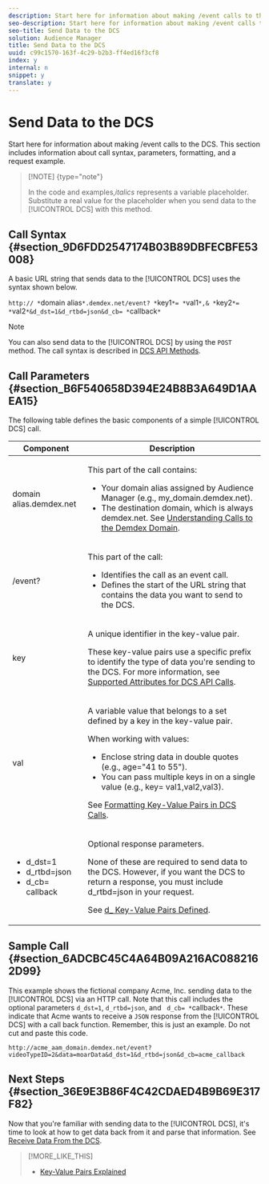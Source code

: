 ```yaml
---
description: Start here for information about making /event calls to the DCS. This section includes information about call syntax, parameters, formatting, and a request example.
seo-description: Start here for information about making /event calls to the DCS. This section includes information about call syntax, parameters, formatting, and a request example.
seo-title: Send Data to the DCS
solution: Audience Manager
title: Send Data to the DCS
uuid: c99c1570-163f-4c29-b2b3-ff4ed16f3cf8
index: y
internal: n
snippet: y
translate: y
---
```


# Send Data to the DCS

Start here for information about making /event calls to the DCS. This section includes information about call syntax, parameters, formatting, and a request example.




>[!NOTE] {type="note"}
>
>In the code and examples,*italics* represents a variable placeholder. Substitute a real value for the placeholder when you send data to the [!UICONTROL DCS] with this method. 


## Call Syntax {#section_9D6FDD2547174B03B89DBFECBFE53008}



A basic URL string that sends data to the [!UICONTROL DCS] uses the syntax shown below. 


`http:// *`domain alias`*.demdex.net/event? *`key1`*= *`val1`*,& *`key2`*= *`val2`*&d_dst=1&d_rtbd=json&d_cb= *`callback`*` 



>[!NOTE]
>
>You can also send data to the [!UICONTROL DCS] by using the `POST` method. The call syntax is described in [DCS API Methods](../../../c_api/dcs-intro/dcs-api-reference/dcs-api-methods.md#concept_084D7A3E30C94145B3BAE305D30640B7). 


## Call Parameters {#section_B6F540658D394E24B8B3A649D1AAEA15}



The following table defines the basic components of a simple [!UICONTROL DCS] call. 




<table id="table_5F6A5B324EB848168543386516FBF384"> 
 <thead> 
  <tr> 
   <th colname="col1" class="entry"> Component </th> 
   <th colname="col2" class="entry"> Description </th> 
  </tr> 
 </thead>
 <tbody> 
  <tr> 
   <td colname="col1"> <p> <span class="codeph"> domain alias.demdex.net</span> </p> </td> 
   <td colname="col2"> <p>This part of the call contains: </p> <p> 
     <ul id="ul_3EDA9C7BA6794D06BCB07A75A9BD2372"> 
      <li id="li_74624CA78D6F4536A8164AE1FA1DECB9">Your domain alias assigned by <span class="keyword"> Audience Manager</span> (e.g., <span class="codeph"> my_domain.demdex.net</span>). </li> 
      <li id="li_08ABE91CA247403AA480B3FB4BEF83BA">The destination domain, which is always <span class="codeph"> demdex.net</span>. See <a href="../../../reference/demdex-calls.md#concept_77B3D5A068AE413FA78D190D65AD799F" format="dita" scope="local"> Understanding Calls to the Demdex Domain</a>. </li> 
     </ul> </p> </td> 
  </tr> 
  <tr> 
   <td colname="col1"> <p> <span class="codeph"> /event?</span> </p> </td> 
   <td colname="col2"> <p>This part of the call: </p> <p> 
     <ul id="ul_6332444A305A4F12A7CBE471CA508516"> 
      <li id="li_1C5C111B2B0E4621B3FC0C20D6516041">Identifies the call as an event call. </li> 
      <li id="li_DBCE9B1C70604A629ECD7AC0A9052198">Defines the start of the URL string that contains the data you want to send to the <span class="wintitle"> DCS</span>. </li> 
     </ul> </p> </td> 
  </tr> 
  <tr> 
   <td colname="col1"> <p> <span class="codeph"> key</span> </p> </td> 
   <td colname="col2"> <p>A unique identifier in the key-value pair. </p> <p>These key-value pairs use a specific prefix to identify the type of data you're sending to the <span class="wintitle"> DCS</span>. For more information, see <a href="../../../c_api/dcs-intro/dcs-api-reference/dcs-keys.md#concept_5ACDD7D09D0441A6AC26F7D345CD19D5" format="dita" scope="local"> Supported Attributes for DCS API Calls</a>. </p> </td> 
  </tr> 
  <tr> 
   <td colname="col1"> <p> <span class="codeph"> val</span> </p> </td> 
   <td colname="col2"> <p>A variable value that belongs to a set defined by a key in the key-value pair. </p> <p>When working with values: </p> <p> 
     <ul id="ul_624DC78759F74AD8920220058E54E083"> 
      <li id="li_091E5B4820EC4A93B775433E428E74AB">Enclose string data in double quotes (e.g., <span class="codeph"><span class="codeph"> age="41 to 55"</span>)</span>. </li> 
      <li id="li_C558E3BA6EE34413BBBB962D4CD0D10E">You can pass multiple keys in on a single value (e.g., <span class="codeph"><span class="varname"> key</span>=<span class="varname"> val1,val2,val3</span></span>). </li> 
     </ul> </p> <p>See <a href="../../../c_api/dcs-intro/dcs-api-reference/dcs-key-format.md#reference_D20E71D7090F4F2690F6DFBD5389B000" format="dita" scope="local"> Formatting Key-Value Pairs in DCS Calls</a>. </p> </td> 
  </tr> 
  <tr> 
   <td colname="col1"> <p> 
     <ul id="ul_36E2C1A0538D4D2C94DFC1335720A524"> 
      <li id="li_8902EED431CE4F0189A94868FA52DB1F"> <span class="codeph"> d_dst=1</span> </li> 
      <li id="li_4B6B29499D444E31808DE0A9AA0442D0"> <span class="codeph"> d_rtbd=json</span> </li> 
      <li id="li_3430CD0438604B83BE6437E6EC480816"> <span class="codeph">d_cb=<span class="varname"> callback</span></span> </li> 
     </ul> </p> </td> 
   <td colname="col2"> <p>Optional response parameters. </p> <p> None of these are required to send data to the <span class="wintitle"> DCS</span>. However, if you want the <span class="wintitle"> DCS</span> to return a response, you must include <span class="codeph"> d_rtbd=json</span> in your request. </p> <p>See <a href="../../../c_api/dcs-intro/dcs-api-reference/dcs-keys.md#section_B5B16D42E2004AF3ABCE25FFFEB0FF28" format="dita" scope="local"> d_ Key-Value Pairs Defined</a>. </p> </td> 
  </tr> 
 </tbody> 
</table>


## Sample Call {#section_6ADCBC45C4A64B09A216AC0882162D99}



This example shows the fictional company Acme, Inc. sending data to the [!UICONTROL DCS] via an HTTP call. Note that this call includes the optional parameters `d_dst=1`, `d_rtbd=json`, and ` d_cb= *`callback`*`. These indicate that Acme wants to receive a `JSON` response from the [!UICONTROL DCS] with a call back function. Remember, this is just an example. Do not cut and paste this code. 


`http://acme_aam_domain.demdex.net/event?videoTypeID=2&data=moarData&d_dst=1&d_rtbd=json&d_cb=acme_callback` 

## Next Steps {#section_36E9E3B86F4C42CDAED4B9B69E317F82}



Now that you're familiar with sending data to the [!UICONTROL DCS], it's time to look at how to get data back from it and parse that information. See [Receive Data From the DCS](../../../c_api/dcs-intro/dcs-event-calls/dcs-url-receive.md#concept_1219EE35E91548F899E2FFE60C107841). 
>[!MORE_LIKE_THIS]
>
>* [Key-Value Pairs Explained](key-value-pairs-explained.md#concept_E4236E003076483AA939791FE2492B49)
